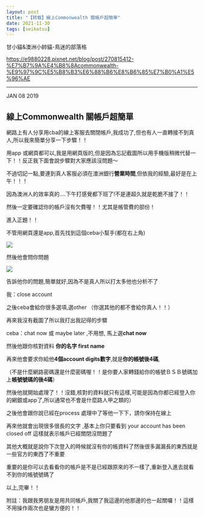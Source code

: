 ```yaml
---
layout: post
title: "【转载】線上Commonwealth 關帳戶超簡單"
date: 2021-11-30
tags: [seikatsu]
---
```


甘小貓&澳洲小帥貓-鳥迷的部落格

<https://e9880228.pixnet.net/blog/post/270815412-%E7%B7%9A%E4%B8%8Acommonwealth-%E9%97%9C%E5%B8%B3%E6%88%B6%E8%B6%85%E7%B0%A1%E5%96%AE>

---


JAN 08 2019
## 線上Commonwealth 關帳戶超簡單


網路上有人分享用cba的線上客服去關閉帳戶,我成功了,但也有人一直轉接不到真人,所以我來簡單分享一下步驟！！

 

用app 或網頁都可以,我是用網頁版的,但是因為忘記截圖所以用手機版稍微代替一下！！反正我下面會說步驟對大家應該沒問題～

不過切記一點,要連到真人客服必須在澳洲銀行**營業時間**,但依我的經驗,最好是在上午！！！

因為澳洲人的效率真的....下午打感覺都下班了!不是連超久就是乾脆不接了！！

然後一定要確認你的帳戶沒有欠費喔！！尤其是帳管費的部份！

 

進入正題！！

不管用網頁還是app,首先找到這個ceba小幫手(都在右上角)

![](/shared/imgs/2021-11-30-21-24-56.png)

然後他會問你問題
 
![](/shared/imgs/2021-11-30-21-25-15.png)

告訴他你的問題,簡單就好,因為不是真人所以打太多他也分析不了

我：close account

之後ceba會給你很多選項,選other （你選其他的都不會給你真人！！）

再來我沒有截圖了所以我打出我記得的步驟

ceba：chat now  或 maybe later ,不用想, 馬上選**chat now**

然後他跟你核對資料 **你的名字 first name** 

再來他會要求你給他**4個account digits數字**,就是**你的帳號後4碼**,

（不是什麼網路密碼還是什麼密碼喔！！是你要人家轉錢給你的帳號ＢＳＢ號碼加上**帳號號碼的後4碼**） 

然後他就開始處理了！！沒錯,核對的資料就只有這樣,可能是因為你都已經登入你的網銀或app了,所以通常也不會是什麼路人甲之類的）

之後他會跟你說已經在process 處理中了等他一下下，請你保持在線上

再來他就會出現很多很長的文字 ,基本上你只要看到 your account has been closed off 這樣就表示帳戶已經關閉沒問題了

其他大概就是說你下次登入的時候就沒有你的帳資料了然後很多漏漏長的東西就是一些官方的東西了不重要

重要的是你可以去看看你的帳戶是不是已經跟原來的不一樣了,重新登入進去就看不到你的帳號號碼了
 

以上,完畢！！

附註：我跟我男朋友是用共同帳戶,我關了我這邊的他那邊的也一起關囉！！這樣不用操作兩次也是蠻方便的！！
